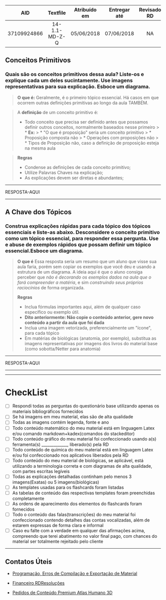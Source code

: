 ﻿|AID|Textfile|Atribuído em|Entregar até|Revisado RD|Aprovado RD|
|:-:|:-:|:-:|:-:|:-:|:-:|
|37109924866|14-1.1-MD-Z-Q|05/06/2018|07/06/2018|NA|NA|


## Conceitos Primitivos
### Quais são os conceitos primitivos dessa aula? Liste-os e explique cada um deles sucintamente. Use imagens representativas para sua explicação. Esboce um diagrama.
> **O que é:** Geralmente, é o primeiro tópico essencial. Há casos em que ocorrem outras definições primitivas ao longo da aula TAMBÉM.

>A **definição** de um conceito primitivo é: 
> * Todo conceito que precisa ser definido antes que possamos definir outros conceitos, normalmente baseados nesse primeiro 
	>	 * **Ex:** 
	> 		* "O que é proposição" seria um conceito primitivo 
	> 		* Proposição composta não 
	> 		* Operações com proposições não 
	> 		* Tipos de Proposição não, caso a definição de proposição esteja na mesma aula

>**Regras**
> * Condense as definições de cada conceito primitivo;
> * Utilize Palavras Chaves na explicação;
> * As explicações devem ser diretas e abundantes;
---
RESPOSTA-AQUI

---
## A Chave dos Tópicos
### Construa explicações rápidas para cada tópico dos tópicos essenciais e liste-as abaixo. Desconsidere o conceito primitivo como um tópico essencial, para responder essa pergunta. Use e abuse de exemplos rápidos que possam definir um tópico essencial.Esboce um diagrama.
> **O que é** 
> Essa resposta seria um resumo que um aluno que visse sua aula faria, porém sem copiar os exemplos que você deu e usando a estrutura de um diagrama. A ideia aqui é que o aluno consiga perceber que *não é decorando os exemplos dados na aula que o fará compreender a matéria*, e sim *construindo seus próprios raciocínios* de forma organizada.
> 
> **Regras** 
> * Inclua fórmulas importantes aqui, além de qualquer caso específico ou exemplo útil. 
> * **Dito anteriormente: Não copie o conteúdo anterior, gere novo conteúdo a partir da aula que foi dada**
> * Inclua uma imagem vetorizada, preferencialmente um "ícone", para cada tópico 
> * Em matérias de biológicas (anatomia, por exemplo), substitua as imagens representativas por imagens dos livros do material base (como sobotta/Netter para anatomia)
---
RESPOSTA-AQUI

---

---
# CheckList
 - [ ] Respondi todas as perguntas do questionário base utilizando apenas os materiais bibliográficos fornecidos 
 - [ ] Se há imagens em meu material, elas são de alta qualidade 
 - [ ] Todas as imagens contém legenda, fonte e ano 
 - [ ] Todo conteúdo matemático do meu material está em linguagem Latex e/ou comando markdown+kadex(comandos do stackeditor) 
 - [ ] Todo conteúdo gráfico do meu material foi confeccionado usando a(s) ferramenta(s) _____________, liberado(s) pela RD 
 - [ ] Todo conteúdo de química do meu material está em linguagem Latex e/ou foi confeccionado nos aplicativos liberados pela RD 
 - [ ] Todo conteúdo do meu material de biológicas, se aplicável, está utilizando a terminologia correta e com diagramas de alta qualidade, com partes escritas legíveis 
 - [ ] Todas as explicações detalhadas continham pelo menos 3 imagens(Exatas) ou 5 imagens(biológicas) 
 - [ ] As templates usadas para os flashcards foram listadas 
 - [ ] As tabelas de conteúdo das respectivas templates foram preenchidas completamente 
 - [ ] As ordens de aparecimento dos elementos do flashcards foram fornecidos 
 - [ ] Todo o conteúdo das falas(transcrições) do meu material foi confeccionado contendo detalhes das contas vocalizadas, além de estarem expressas de forma clara e informal
 - [ ] Caso eu falte com a verdade em qualquer das afirmações acima, compreendo que terei abatimento no valor final pago, com chances do material ser totalmente rejeitado pelo cliente

---
## Contatos Úteis
* [Programação, Erros de Compilação e Exportação de Material](mailto:HelpDeskTI@rdresolucoes.com)

* [Financeiro RDResoluções](mailto:financeiro@rdresolucoes.com)

* [Pedidos de Conteúdo Premium Atlas Humano 3D](mailto:imagens@rdresolucoes.com)
